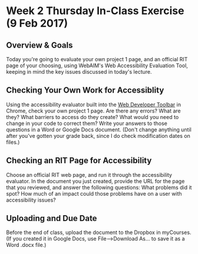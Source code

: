 # Week 2 Thursday In-Class Exercise (9 Feb 2017)

## Overview & Goals
Today you're going to evaluate your own project 1 page, and an official RIT page of your choosing, using WebAIM's Web Accessibility Evaluation Tool, keeping in mind the key issues discussed in today's lecture. 

## Checking Your Own Work for Accessiblity
Using the accessibility evaluator built into the [Web Developer Toolbar](https://chrispederick.com/work/web-developer/) in Chrome, check your own project 1 page. Are there any errors? What are they? What barriers to access do they create? What would you need to change in your code to correct them? Write your answers to those questions in a Word or Google Docs document. (Don't change anything until after you've gotten your grade back, since I do check modification dates on files.)

## Checking an RIT Page for Accessibility
Choose an official RIT web page, and run it through the accessibility evaluator.  In the document you just created, provide the URL for the page that you reviewed, and answer the following questions: What problems did it spot? How much of an impact could those problems have on a user with accessibility issues?

## Uploading and Due Date
Before the end of class, upload the document to the Dropbox in myCourses. (If you created it in Google Docs, use File-->Download As... to save it as a Word .docx file.)